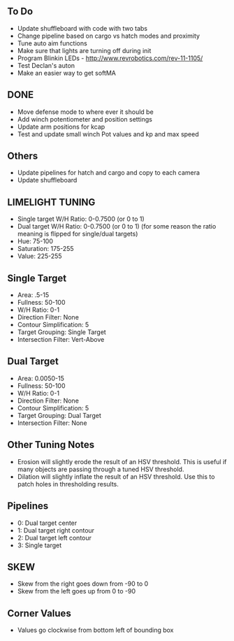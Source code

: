 ## To Do ##
- Update shuffleboard with code with two tabs
- Change pipeline based on cargo vs hatch modes and proximity
- Tune auto aim functions
- Make sure that lights are turning off during init
- Program Blinkin LEDs - http://www.revrobotics.com/rev-11-1105/
- Test Declan's auton
- Make an easier way to get softMA

## DONE ##
- Move defense mode to where ever it should be
- Add winch potentiometer and position settings
- Update arm positions for kcap
- Test and update small winch Pot values and kp and max speed

## Others ##
- Update pipelines for hatch and cargo and copy to each camera
- Update shuffleboard

## LIMELIGHT TUNING ##
- Single target W/H Ratio: 0-0.7500 (or 0 to 1)
- Dual target W/H Ratio: 0-0.7500 (or 0 to 1) (for some reason the ratio meaning is flipped for single/dual targets)
- Hue: 75-100
- Saturation: 175-255
- Value: 225-255
## Single Target ##
- Area: .5-15
- Fullness: 50-100
- W/H Ratio: 0-1
- Direction Filter: None
- Contour Simplification: 5
- Target Grouping: Single Target
- Intersection Filter: Vert-Above
## Dual Target ##
- Area: 0.0050-15
- Fullness: 50-100
- W/H Ratio: 0-1
- Direction Filter: None
- Contour Simplification: 5
- Target Grouping: Dual Target
- Intersection Filter: None
## Other Tuning Notes ##
- Erosion will slightly erode the result of an HSV threshold. This is useful if many objects are passing through a tuned HSV threshold.
- Dilation will slightly inflate the result of an HSV threshold. Use this to patch holes in thresholding results.
## Pipelines ##
- 0: Dual target center
- 1: Dual target right contour
- 2: Dual target left contour
- 3: Single target
## SKEW ##
- Skew from the right goes down from -90 to 0
- Skew from the left goes up from 0 to -90
## Corner Values ##
- Values go clockwise from bottom left of bounding box
